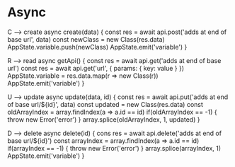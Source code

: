 # Async

<!-- SECTION C.R.U.D. -->
  C --> create
  async create(data) {
    const res = await api.post('adds at end of base url', data)
    const newClass = new Class(res.data)
    AppState.variable.push(newClass)
    AppState.emit('variable')
  }

  R --> read
  async getApi() {
    const res = await api.get('adds at end of base url')
    const res = await api.get('url', {
      params: {
        key: value
      }
    })
    AppState.variable = res.data.map(r => new Class(r))
    AppState.emit('variable')
  }

  U --> update
  async update(data, id) {
    const res = await api.put('adds at end of base url/${id}', data)
    const updated = new Class(res.data)
    const oldArrayIndex = array.findIndex(a => a.id == id)
    if(oldArrayIndex == -1) {
      throw new Error('error')
    } 
    array.splice(oldArrayIndex, 1, updated)
  }

  D --> delete
  async delete(id) {
    cons res = await api.delete('adds at end of base url/${id}')
    const arrayIndex = array.findIndex(a => a.id == id)
    if(arrayIndex == -1) {
      throw new Error('error')
    } 
    array.splice(arrayIndex, 1)
    AppState.emit('variable')
  }